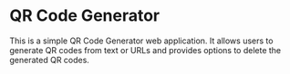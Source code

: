 # QR Code Generator

This is a simple QR Code Generator web application. It allows users to generate QR codes from text or URLs and provides options to delete the generated QR codes.
